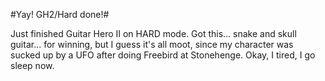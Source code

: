 #Yay! GH2/Hard done!#

Just finished Guitar Hero II on HARD mode. Got this... snake and skull guitar... for winning, but I guess it's all moot, since my character was sucked up by a UFO after doing Freebird at Stonehenge. Okay, I tired, I go sleep now.

